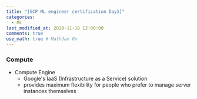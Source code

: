 ```yaml
---
title: "[GCP ML engineer certification Day1]"
categories: 
  - ML
last_modified_at: 2020-11-18 12:00:00
comments: true
use_math: true # MathJax On
---
```


### Compute
- Compute Engine 
  - Google's IaaS (Infrastructure as a Service) solution
  - provides maximum flexibility for people who prefer to manage server instances themselves

